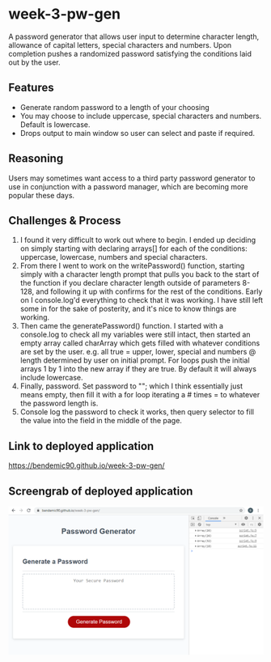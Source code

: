 # week-3-pw-gen
A password generator that allows user input to determine character length, allowance of capital letters, special characters and numbers.
Upon completion pushes a randomized password satisfying the conditions laid out by the user.

## Features
* Generate random password to a length of your choosing
* You may choose to include uppercase, special characters and numbers. Default is lowercase.
* Drops output to main window so user can select and paste if required.


## Reasoning
Users may sometimes want access to a third party password generator to use in conjunction with a password manager, which are becoming more popular these days. 

## Challenges & Process
1. I found it very difficult to work out where to begin. I ended up deciding on simply starting with declaring arrays[] for each of the conditions: uppercase, lowercase, numbers and special characters.
2. From there I went to work on the writePassword() function, starting simply with a character length prompt that pulls you back to the start of the function if you declare character length outside of parameters 8-128, and following it up with confirms for the rest of the conditions. Early on I console.log'd everything to check that it was working. I have still left some in for the sake of posterity, and it's nice to know things are working.
3. Then came the generatePassword() function. I started with a console.log to check all my variables were still intact, then started an empty array called charArray which gets filled with whatever conditions are set by the user. e.g. all true = upper, lower, special and numbers @ length determined by user on initial prompt. For loops push the initial arrays 1 by 1 into the new array if they are true. By default it will always include lowercase.
4. Finally, password. Set password to ""; which I think essentially just means empty, then fill it with a for loop iterating a # times = to whatever the password length is. 
5. Console log the password to check it works, then query selector to fill the value into the field in the middle of the page.

## Link to deployed application
https://bendemic90.github.io/week-3-pw-gen/

## Screengrab of deployed application
![index.html](https://github.com/bendemic90/week-3-pw-gen/blob/main/assets/grab1.png)

